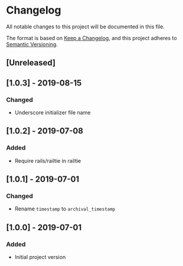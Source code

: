 # Changelog
All notable changes to this project will be documented in this file.

The format is based on [Keep a Changelog](https://keepachangelog.com/en/1.0.0/),
and this project adheres to [Semantic Versioning](https://semver.org/spec/v2.0.0.html).

## [Unreleased]

## [1.0.3] - 2019-08-15
### Changed
- Underscore initializer file name

## [1.0.2] - 2019-07-08
### Added
- Require rails/railtie in railtie

## [1.0.1] - 2019-07-01
### Changed
- Rename `timestamp` to `archival_timestamp`

## [1.0.0] - 2019-07-01
### Added
- Initial project version
